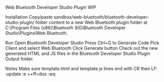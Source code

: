 Web Bluetooth Developer Studio Plugin
WIP

Installation
Copy/paste sandbox/web-bluetooth/bluetooth-developer-studio-plugin/ folder content to a new Web Bluetooth plugin folder at C:\Program Files (x86)\Bluetooth SIG\Bluetooth Developer Studio\Plugins\Web Bluetooth.

Run
Open Bluetooth Developer Studio
Press Ctrl+G to Generate Code
Pick Client and select Web Bluetooth
Click Generate button
Check out the new generated HTML and JS files in the Bluetooth Developer Studio Plugin Output folder.


Notes
Make sure template.html and template.js lines end with CR then LF:
:update
:e ++ff=dos
:wq
